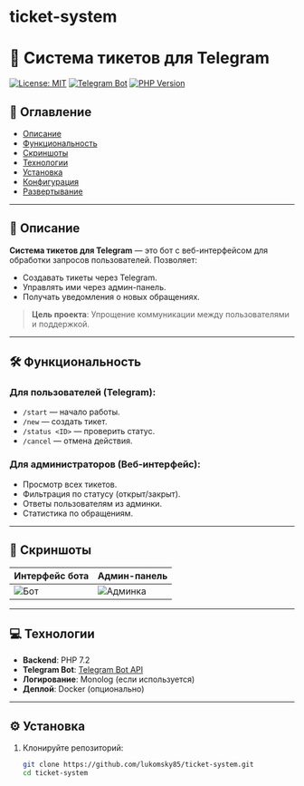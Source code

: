 # ticket-system
# 🎫 Система тикетов для Telegram

[![License: MIT](https://img.shields.io/badge/License-MIT-yellow.svg)](LICENSE)
[![Telegram Bot](https://img.shields.io/badge/Telegram-Bot-blue.svg)](https://core.telegram.org/bots)
[![PHP Version](https://img.shields.io/badge/PHP-7.2%2B-777BB3.svg)](https://php.net/)

## 📌 Оглавление
- [Описание](#-описание)
- [Функциональность](#-функциональность)
- [Скриншоты](#-скриншоты)
- [Технологии](#-технологии)
- [Установка](#-установка)
- [Конфигурация](#-конфигурация)
- [Развертывание](#-развертывание)

---

## 📝 Описание
**Система тикетов для Telegram** — это бот с веб-интерфейсом для обработки запросов пользователей. Позволяет:
- Создавать тикеты через Telegram.
- Управлять ими через админ-панель.
- Получать уведомления о новых обращениях.

> **Цель проекта**: Упрощение коммуникации между пользователями и поддержкой.

---

## 🛠 Функциональность
### Для пользователей (Telegram):
- `/start` — начало работы.
- `/new` — создать тикет.
- `/status <ID>` — проверить статус.
- `/cancel` — отмена действия.

### Для администраторов (Веб-интерфейс):
- Просмотр всех тикетов.
- Фильтрация по статусу (открыт/закрыт).
- Ответы пользователям из админки.
- Статистика по обращениям.

---

## 📸 Скриншоты
| Интерфейс бота | Админ-панель |
|----------------|--------------|
| ![Бот](/screenshots/bot_ui.png) | ![Админка](/screenshots/admin_ui.png) |

---

## 💻 Технологии
- **Backend**: PHP 7.2
- **Telegram Bot**: [Telegram Bot API](https://core.telegram.org/bots/api)
- **Логирование**: Monolog (если используется)
- **Деплой**: Docker (опционально)

---

## ⚙️ Установка
1. Клонируйте репозиторий:
   ```bash
   git clone https://github.com/lukomsky85/ticket-system.git
   cd ticket-system
